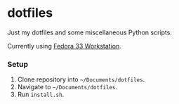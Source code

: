 # dotfiles

Just my dotfiles and some miscellaneous Python scripts.

Currently using [Fedora 33 Workstation](https://getfedora.org/).

### Setup

1. Clone repository into `~/Documents/dotfiles`.
2. Navigate to `~/Documents/dotfiles`.
3. Run `install.sh`.
